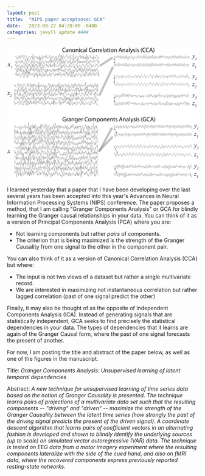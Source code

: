 ```yaml
---
layout: post
title:  "NIPS paper acceptance: GCA"
date:   2023-09-22 04:20:00 -0400
categories: jekyll update ####
---
```


![A diagram of Granger Components Analysis](/docs/assets/cartoon-nips.png)

I learned yesterday that a paper that I have been developing over the last several years has been accepted
into this year's Advances in Neural Information Processing Systems (NIPS) conference. The paper proposes
a method, that I am calling "Granger Components Analysis" or GCA for blindly learning the Granger causal
relationships in your data. You can think of it as a version of Principal Components Analysis (PCA) where you are:
- Not learning components but rather *pairs* of components.
- The criterion that is being maximized is the strength of the Granger Causality from one signal to the other in the component pair.

You can also think of it as a version of Canonical Correlation Analysis (CCA) but where:
- The input is not two views of a dataset but rather a single multivariate record. 
- We are interested in maximizing not instantaneous correlation but rather lagged correlation (past of one signal predict the other)

Finally, it may also be thought of as the opposite of Independent Components Analysis (ICA). Instead of
generating signals that are statistically independent, GCA seeks to find precisely the statistical 
dependencies in your data. The types of dependencies that it learns are again of the Granger Causal form,
where the past of one signal forecasts the present of another. 

For now, I am posting the title and abstract of the paper below, as well as one of the figures in the manuscript.

Title: *Granger Components Analysis: Unsupervised learning of latent temporal dependencies*

Abstract: *A new technique for unsupervised learning of time series data based on the notion of Granger Causality is presented. The technique learns pairs of projections of a multivariate data set such that the resulting components -- "driving" and "driven" -- maximize the strength of the Granger Causality between the latent time series (how strongly the past of the driving signal predicts the present of the driven signal). A coordinate descent algorithm that learns pairs of coefficient vectors in an alternating fashion is developed and shown to blindly identify the underlying sources (up to scale) on simulated vector autoregressive (VAR) data. The technique is tested on EEG data from a motor imagery experiment where the resulting components lateralize with the side of the cued hand, and also on fMRI data, where the recovered components express previously reported resting-state networks.*



